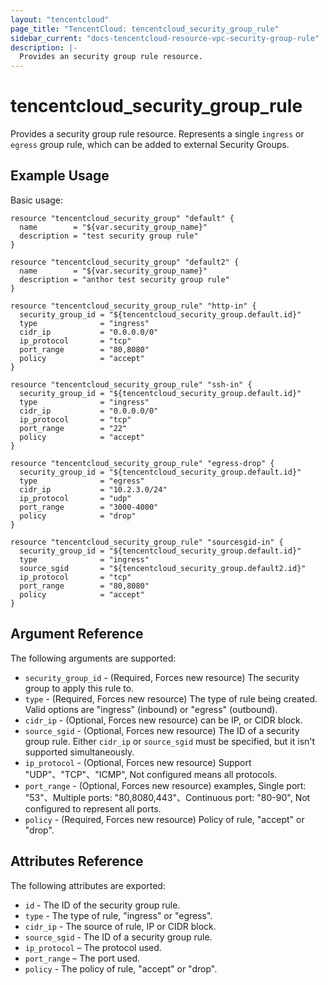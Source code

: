```yaml
---
layout: "tencentcloud"
page_title: "TencentCloud: tencentcloud_security_group_rule"
sidebar_current: "docs-tencentcloud-resource-vpc-security-group-rule"
description: |-
  Provides an security group rule resource.
---
```


# tencentcloud_security_group_rule

Provides a security group rule resource. Represents a single `ingress` or `egress` group rule, which can be added to external Security Groups.

## Example Usage

Basic usage:

```hcl
resource "tencentcloud_security_group" "default" {
  name        = "${var.security_group_name}"
  description = "test security group rule"
}

resource "tencentcloud_security_group" "default2" {
  name        = "${var.security_group_name}"
  description = "anthor test security group rule"
}

resource "tencentcloud_security_group_rule" "http-in" {
  security_group_id = "${tencentcloud_security_group.default.id}"
  type              = "ingress"
  cidr_ip           = "0.0.0.0/0"
  ip_protocol       = "tcp"
  port_range        = "80,8080"
  policy            = "accept"
}

resource "tencentcloud_security_group_rule" "ssh-in" {
  security_group_id = "${tencentcloud_security_group.default.id}"
  type              = "ingress"
  cidr_ip           = "0.0.0.0/0"
  ip_protocol       = "tcp"
  port_range        = "22"
  policy            = "accept"
}

resource "tencentcloud_security_group_rule" "egress-drop" {
  security_group_id = "${tencentcloud_security_group.default.id}"
  type              = "egress"
  cidr_ip           = "10.2.3.0/24"
  ip_protocol       = "udp"
  port_range        = "3000-4000"
  policy            = "drop"
}

resource "tencentcloud_security_group_rule" "sourcesgid-in" {
  security_group_id = "${tencentcloud_security_group.default.id}"
  type              = "ingress"
  source_sgid       = "${tencentcloud_security_group.default2.id}"
  ip_protocol       = "tcp"
  port_range        = "80,8080"
  policy            = "accept"
}
```

## Argument Reference

The following arguments are supported:

* `security_group_id` - (Required, Forces new resource) The security group to apply this rule to.
* `type` - (Required, Forces new resource) The type of rule being created. Valid options are "ingress" (inbound) or "egress" (outbound).
* `cidr_ip` - (Optional, Forces new resource) can be IP, or CIDR block.
* `source_sgid` - (Optional, Forces new resource) The ID of a security group rule. Either `cidr_ip` or `source_sgid` must be specified, but it isn't supported simultaneously.
* `ip_protocol` - (Optional, Forces new resource) Support "UDP"、"TCP"、"ICMP", Not configured means all protocols.
* `port_range` - (Optional, Forces new resource) examples, Single port: "53"、Multiple ports: "80,8080,443"、Continuous port: "80-90", Not configured to represent all ports.
* `policy` - (Required, Forces new resource) Policy of rule, "accept" or "drop".

## Attributes Reference

The following attributes are exported:

* `id` - The ID of the security group rule.
* `type` - The type of rule, "ingress" or "egress".
* `cidr_ip` - The source of rule, IP or CIDR block.
* `source_sgid` - The ID of a security group rule.
* `ip_protocol` – The protocol used.
* `port_range` – The port used.
* `policy` - The policy of rule, "accept" or "drop".
